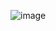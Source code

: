 ![image](https://github.com/Deekshith-S-Shetty/Nike-Tailwind/assets/99543661/bc20222b-6803-40fd-840c-b08f2563c62d)
